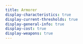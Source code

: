 ```yaml
---
title: Armorer
display-characteristics: true
display-current-thresholds: true
display-general-info: true
display-cost: true
display-weapons: true
---
```

